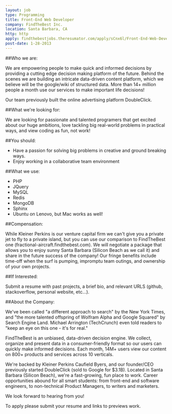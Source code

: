 ```yaml
---
layout: job
type: Programming
title: Front-End Web Developer
company: FindTheBest Inc.
location: Santa Barbara, CA
http: http
apply: findthebestjobs.theresumator.com/apply/sCnx6l/Front-End-Web-Developer.html?utm_source=workcreative.net
post-date: 1-28-2013
---
```


##Who we are:

We are empowering people to make quick and informed decisions by providing a cutting edge decision making platform of the future. Behind the scenes we are building an intricate data-driven content platform, which we believe will be the google/wiki of structured data. More than 14+ million people a month use our services to make important life decisions!

Our team previously built the online advertising platform DoubleClick.

##What we're looking for:

We are looking for passionate and talented programers that get excited about our huge ambitions, love tackling big real-world problems in practical ways, and view coding as fun, not work!

##You should:

* Have a passion for solving big problems in creative and ground breaking ways.
* Enjoy working in a collaborative team environment

##What we use:

* PHP
* JQuery
* MySQL
* Redis
* MongoDB
* Sphinx
* Ubuntu on Lenovo, but Mac works as well!

 

##Compensation:

While Kleiner Perkins is our venture capital firm we can't give you a private jet to fly to a private island, but you can use our comparison to FindTheBest one (fractional-aircraft.findthebest.com). We will negotiate a package that allows you to enjoy sunny Santa Barbara (Silicon Beach as we call it) and share in the future success of the company! Our fringe benefits include time-off when the surf is pumping, impromptu team outings, and ownership of your own projects.

##If Interested:

Submit a resume with past projects, a brief bio, and relevant URLS (github, stackoverflow, personal website, etc...).

 

##About the Company:

We've been called "a different approach to search" by the New York Times, and "the more talented offspring of Wolfram Alpha and Google Squared" by Search Engine Land. Michael Arrington (TechCrunch) even told readers to "keep an eye on this one - it's for real."

FindTheBest is an unbiased, data-driven decision engine. We collect, organize and present data in a consumer-friendly format so our users can quickly make informed decisions. Each month, 14M+ users view our content on 800+ products and services across 10 verticals.

We're backed by Kleiner Perkins Caufield Byers, and our founder/CEO previously started DoubleClick (sold to Google for $3.1B). Located in Santa Barbara (Silicon Beach), we're a fast-growing, fun place to work. Career opportunities abound for all smart students: from front-end and software engineers, to non-technical Product Managers, to writers and marketers.

We look forward to hearing from you!

To apply please submit your resume and links to previews work.